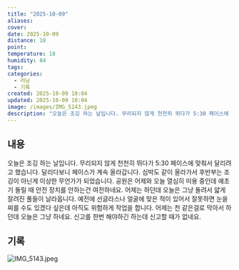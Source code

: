 ```yaml
---
title: "2025-10-09"
aliases:
cover:
date: 2025-10-09
distance: 18
point:
temperature: 18
humidity: 84
tags:
categories:
  - 러닝
  - 기록
created: 2025-10-09 10:04
updated: 2025-10-09 10:04
image: /images/IMG_5143.jpeg
description: "오늘은 조깅 하는 날입니다. 무리되지 않게 천천히 뛰다가 5:30 페이스에 맞춰서 달리려고 했습니다. 달리다보니 페이스가 계속 올라갑니다. 심박도 같이 올라가서 후반부는 조깅이 아닌게 이상한 무언가가 되었습니다. 공원은 어제와 오늘 열심히 미용 중인데 예초기 돌릴 때 안전 장치를 안하는"
---
```


## 내용
오늘은 조깅 하는 날입니다. 무리되지 않게 천천히 뛰다가 5:30 페이스에 맞춰서 달리려고 했습니다. 달리다보니 페이스가 계속 올라갑니다. 심박도 같이 올라가서 후반부는 조깅이 아닌게 이상한 무언가가 되었습니다. 
공원은 어제와 오늘 열심히 미용 중인데 예초기 돌릴 때 안전 장치를 안하는건 여전하네요. 어제는 하던데 오늘은 그냥 돌려서 얇게 잘려진 풀들이 날라옵니다. 예전에 선글라스나 얼굴에 맞은 적이 있어서 잘못하면 눈을 찌를 수도 있겠다 싶은데 아직도 위험하게 작업을 합니다. 어제는 천 같은걸로 막아서 하던데 오늘은 그냥 하네요. 신고를 한번 해야하긴 하는데 신고할 때가 없네요.

## 기록

![IMG_5143.jpeg](/images/IMG_5143.jpeg)
